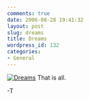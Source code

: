 ```yaml
---
comments: true
date: 2006-08-28 19:41:32
layout: post
slug: dreams
title: Dreams
wordpress_id: 132
categories:
- General
---
```


[![Dreams](http://www.isystech.net/images/dreams-small.png)](http://www.isystech.net/images/dreams.png)
That is all.

-T
